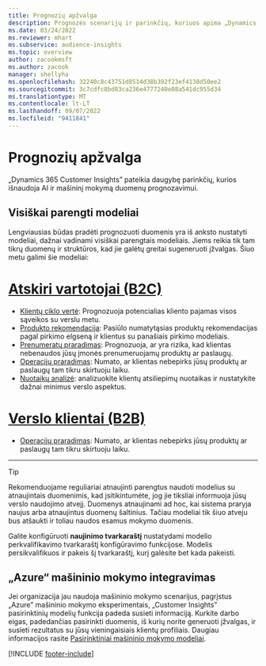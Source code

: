 ```yaml
---
title: Prognozių apžvalga
description: Prognozės scenarijų ir parinkčių, kuriuos apima „Dynamics 365 Customer Insights” taikomoji programa.
ms.date: 03/24/2022
ms.reviewer: mhart
ms.subservice: audience-insights
ms.topic: overview
author: zacookmsft
ms.author: zacook
manager: shellyha
ms.openlocfilehash: 32240c8c43751d8514d38b392f23ef4138d50ee2
ms.sourcegitcommit: 3c7cdfc8bd83ca236e4777240e08a541dc955d34
ms.translationtype: MT
ms.contentlocale: lt-LT
ms.lasthandoff: 09/07/2022
ms.locfileid: "9411841"
---
```

# <a name="predictions-overview"></a>Prognozių apžvalga

„Dynamics 365 Customer Insights” pateikia daugybę parinkčių, kurios išnaudoja AI ir mašininį mokymą duomenų prognozavimui. 

## <a name="out-of-box-models"></a>Visiškai parengti modeliai

Lengviausias būdas pradėti prognozuoti duomenis yra iš anksto nustatyti modeliai, dažnai vadinami visiškai parengtais modeliais. Jiems reikia tik tam tikrų duomenų ir struktūros, kad jie galėtų greitai sugeneruoti įžvalgas. Šiuo metu galimi šie modeliai: 

# <a name="individual-consumers-b-to-c"></a>[Atskiri vartotojai (B2C)](#tab/b2c)

- [Klientų ciklo vertė](predict-customer-lifetime-value.md): Prognozuoja potencialias kliento pajamas visos sąveikos su verslu metu.
- [Produkto rekomendacija](predict-product-recommendation.md): Pasiūlo numatytąsias produktų rekomendacijas pagal pirkimo elgseną ir klientus su panašiais pirkimo modeliais.
- [Prenumeratų praradimas](predict-subscription-churn.md): Prognozuoja, ar yra rizika, kad klientas nebenaudos jūsų įmonės prenumeruojamų produktų ar paslaugų.
- [Operacijų praradimas](predict-transactional-churn.md): Numato, ar klientas nebepirks jūsų produktų ar paslaugų tam tikru skirtuoju laiku.
- [Nuotaikų analizė](sentiment-analysis.md): analizuokite klientų atsiliepimų nuotaikas ir nustatykite dažnai minimus verslo aspektus.

# <a name="business-accounts-b-to-b"></a>[Verslo klientai (B2B)](#tab/b2b)

- [Operacijų praradimas](predict-transactional-churn.md): Numato, ar klientas nebepirks jūsų produktų ar paslaugų tam tikru skirtuoju laiku.

---

> [!TIP]
> Rekomenduojame reguliariai atnaujinti parengtus naudoti modelius su atnaujintais duomenimis, kad įsitikintumėte, jog jie tiksliai informuoja jūsų verslo naudojimo atvejį. Duomenys atnaujinami ad hoc, kai sistema praryja naujus arba atnaujintus duomenų šaltinius. Tačiau modeliai tik šiuo atveju bus atšaukti ir toliau naudos esamus mokymo duomenis.
>
> Galite konfigūruoti **naujinimo tvarkaraštį** nustatydami modelio perkvalifikavimo tvarkaraštį konfigūravimo funkcijose. Modelis persikvalifikuos ir pakeis šį tvarkaraštį, kurį galėsite bet kada pakeisti.

## <a name="azure-machine-learning-integration"></a>„Azure“ mašininio mokymo integravimas

Jei organizacija jau naudoja mašininio mokymo scenarijus, pagrįstus „Azure” mašininio mokymo eksperimentais, „Customer Insights” pasirinktinių modelių funkcija padeda susieti informaciją. Kurkite darbo eigas, padedančias pasirinkti duomenis, iš kurių norite generuoti įžvalgas, ir susieti rezultatus su jūsų vieningaisiais klientų profiliais. Daugiau informacijos rasite [Pasirinktiniai mašininio mokymo modeliai](custom-models.md).

[!INCLUDE [footer-include](includes/footer-banner.md)]

